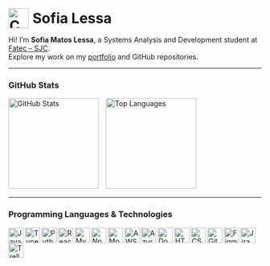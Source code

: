 <h1 style="display: inline-flex; align-items: center; gap: 8px; margin: 0;">
  <img
    src="https://images6.fanpop.com/image/photos/37500000/Chi-typing-on-a-computer-chis-sweet-home-chis-new-address-37597964-320-240.gif"
    alt="Coding Cat GIF"
    width="40"
  />
  Sofia Lessa
</h1>


Hi! I’m **Sofia Matos Lessa**, a Systems Analysis and Development student at [Fatec – SJC](https://fatecsjc-prd.azurewebsites.net).  
Explore my work on my [portfolio](https://github.com/sofialessaa/Portfolio-Sofia-Lessa) and GitHub repositories.

---

### GitHub Stats

<p float="left">
  <img 
    src="https://github-readme-stats.vercel.app/api?username=sofialessaa&show_icons=true&theme=tokyonight&include_all_commits=true&locale=en" 
    alt="GitHub Stats" 
    height="180" 
    style="margin-right:10px;"
  />
  <img 
    src="https://github-readme-stats.vercel.app/api/top-langs/?username=sofialessaa&theme=tokyonight&layout=compact&langs_count=9&custom_title=Top%20Technologies" 
    alt="Top Languages" 
    height="180"
  />
</p>

---

### Programming Languages & Technologies
  
<p>
  <img align="left" alt="JavaScript" title="JavaScript" width="30px" src="https://cdn.jsdelivr.net/gh/devicons/devicon@latest/icons/javascript/javascript-original.svg" />
  <img align="left" alt="TypeScript" title="TypeScript" width="30px" src="https://cdn.jsdelivr.net/gh/devicons/devicon@latest/icons/typescript/typescript-original.svg" />
  <img align="left" alt="Python" title="Python" width="30px" src="https://cdn.jsdelivr.net/gh/devicons/devicon@latest/icons/python/python-original.svg" />
  <img align="left" alt="React" title="React" width="30px" src="https://cdn.jsdelivr.net/gh/devicons/devicon@latest/icons/react/react-original.svg" />
  <img align="left" alt="MySQL" title="MySQL" width="30px" src="https://cdn.jsdelivr.net/gh/devicons/devicon@latest/icons/mysql/mysql-original.svg" />
  <img align="left" alt="Node.js" title="Node.js" width="30px" src="https://cdn.jsdelivr.net/gh/devicons/devicon@latest/icons/nodejs/nodejs-original.svg" />
  <img align="left" alt="MongoDB" title="MongoDB" width="30px" src="https://cdn.jsdelivr.net/gh/devicons/devicon@latest/icons/mongodb/mongodb-original.svg" />
  <img align="left" alt="AWS" title="Amazon Web Services" width="30px" src="https://cdn.jsdelivr.net/gh/devicons/devicon@latest/icons/amazonwebservices/amazonwebservices-original-wordmark.svg" />
  <img align="left" alt="Azure" title="Azure" width="30px" src="https://cdn.jsdelivr.net/gh/devicons/devicon@latest/icons/azure/azure-original.svg" />
  <img align="left" alt="Docker" title="Docker" width="30px" src="https://cdn.jsdelivr.net/gh/devicons/devicon@latest/icons/docker/docker-original.svg" />
  <img align="left" alt="HTML" title="HTML" width="30px" src="https://cdn.jsdelivr.net/gh/devicons/devicon@latest/icons/html5/html5-original-wordmark.svg" />
  <img align="left" alt="CSS" title="CSS3" width="30px" src="https://cdn.jsdelivr.net/gh/devicons/devicon@latest/icons/css3/css3-original.svg"/>
  <img align="left" alt="Git" title="Git" width="30px" src="https://cdn.jsdelivr.net/gh/devicons/devicon@latest/icons/git/git-original.svg" />
  <img align="left" alt="Figma" title="Figma" width="30px" src="https://cdn.jsdelivr.net/gh/devicons/devicon@latest/icons/figma/figma-original.svg" />
  <img align="left" alt="Jira" title="Jira" width="30px" src="https://cdn.jsdelivr.net/gh/devicons/devicon@latest/icons/jira/jira-original.svg" />
  <img align="left" alt="Trello" title="Trello" width="30px" src="https://cdn.jsdelivr.net/gh/devicons/devicon@latest/icons/trello/trello-plain.svg" />
</p>
<br clear="left"/>
